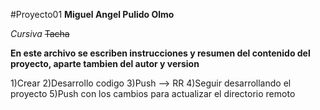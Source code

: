#Proyecto01
**Miguel Angel Pulido Olmo**

*Cursiva*
~~Tacha~~

**En este archivo se escriben instrucciones y resumen del contenido del proyecto, aparte tambien del autor y version**

1)Crear
2)Desarrollo codigo
3)Push --> RR
4)Seguir desarrollando el proyecto
5)Push con los cambios para actualizar el directorio remoto


